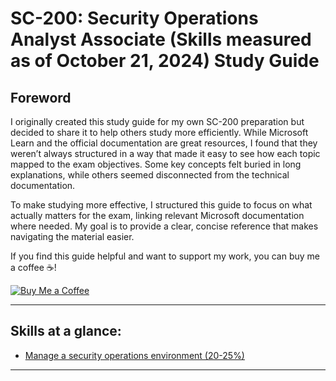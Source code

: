 # SC-200: Security Operations Analyst Associate (Skills measured as of October 21, 2024) Study Guide  

## Foreword  

I originally created this study guide for my own SC-200 preparation but decided to share it to help others study more efficiently. While Microsoft Learn and the official documentation are great resources, I found that they weren’t always structured in a way that made it easy to see how each topic mapped to the exam objectives. Some key concepts felt buried in long explanations, while others seemed disconnected from the technical documentation.

To make studying more effective, I structured this guide to focus on what actually matters for the exam, linking relevant Microsoft documentation where needed. My goal is to provide a clear, concise reference that makes navigating the material easier.

If you find this guide helpful and want to support my work, you can buy me a coffee ☕️!

[![Buy Me a Coffee](https://img.shields.io/badge/Buy%20Me%20a%20Coffee-Support%20My%20Work-orange)](https://buymeacoffee.com/404future)

---  

## Skills at a glance:
- [Manage a security operations environment (20-25%)](https://github.com/404Future/cloud-security-summaries/blob/main/Azure/SC-200/Manage%20a%20security%20operations%20environment.md)

---
